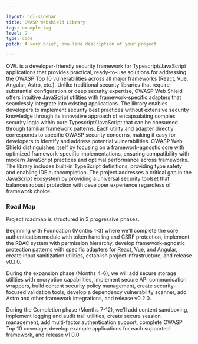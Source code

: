 ```yaml
---

layout: col-sidebar
title: OWASP Webshield Library
tags: example-tag
level: 2
type: code
pitch: A very brief, one-line description of your project

---
```


OWL is a developer-friendly security framework for Typescript/JavaScript applications that provides practical, ready-to-use solutions for addressing the OWASP Top 10 vulnerabilities across all major frameworks (React, Vue, Angular, Astro, etc.). Unlike traditional security libraries that require substantial configuration or deep security expertise, OWASP Web Shield offers intuitive JavaScript utilities with framework-specific adapters that seamlessly integrate into existing applications. The library enables developers to implement security best practices without extensive security knowledge through its innovative approach of encapsulating complex security logic within pure Typescript/JavaScript that can be consumed through familiar framework patterns. Each utility and adapter directly corresponds to specific OWASP security concerns, making it easy for developers to identify and address potential vulnerabilities. OWASP Web Shield distinguishes itself by focusing on a framework-agnostic core with optimized framework-specific implementations, ensuring compatibility with modern JavaScript practices and optimal performance across frameworks. The library includes built-in TypeScript definitions, providing type safety and enabling IDE autocompletion. The project addresses a critical gap in the JavaScript ecosystem by providing a universal security toolset that balances robust protection with developer experience regardless of framework choice.

### Road Map
Project roadmap is structured in 3 progressive phases.

Beginning with Foundation (Months 1-3) where we'll complete the core authentication module with token handling and CSRF protection, implement the RBAC system with permission hierarchy, develop framework-agnostic protection patterns with specific adapters for React, Vue, and Angular, create input sanitization utilities, establish project infrastructure, and release v0.1.0.

During the expansion phase (Months 4-6), we will add secure storage utilities with encryption capabilities, implement secure API communication wrappers, build content security policy management, create security-focused validation tools, develop a dependency vulnerability scanner, add Astro and other framework integrations, and release v0.2.0.

During the Completion phase (Months 7-12), we'll add content sandboxing, implement logging and audit trail utilities, create secure session management, add multi-factor authentication support, complete OWASP Top 10 coverage, develop example applications for each supported framework, and release v1.0.0.
